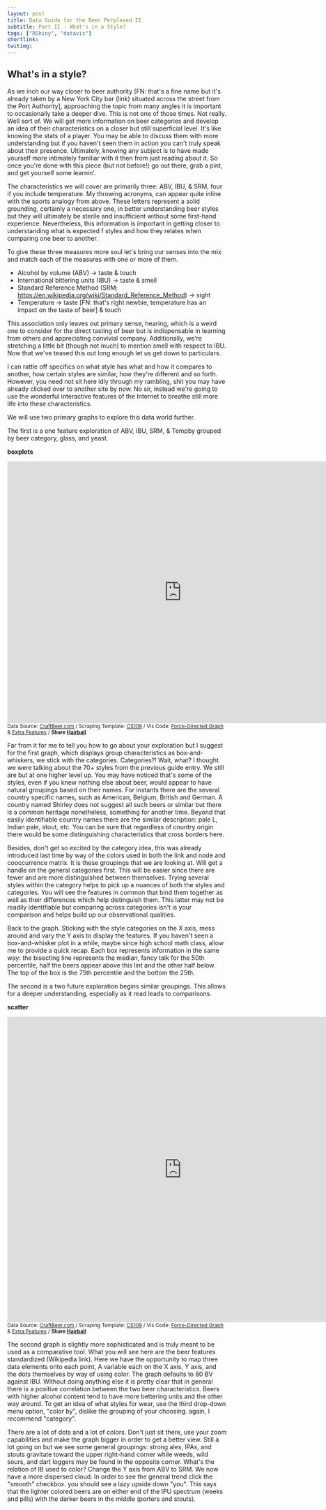 ```yaml
---
layout: post
title: Data Guide for the Beer Perplexed II
subtitle: Part II - What's in a Style? 
tags: ["RShiny", "datavis"]
shortlink:
twitimg: 
---
```


## What's in a style?


As we inch our way closer to beer authority [FN: that's a fine name but it's already taken by a New York City bar (link) situated across the street from the Port Authority], approaching the topic from many angles it is important to occasionally take a deeper dive. This is not one of those times. Not really. Well sort of. We will get more information on beer categories and develop an idea of their characteristics on a closer but still superficial level. It's like knowing the stats of a player. You may be able to discuss them with more understanding but if you haven't seen them in action you can't truly speak about their presence. Ultimately, knowing any subject is to have made yourself more intimately familiar with it then from just reading about it. So once you're done with this piece (but not before!) go out there, grab a pint, and get yourself some learnin’.

The characteristics we will cover are primarily three: ABV, IBU, & SRM, four if you include temperature. My throwing acronyms, can appear quite inline with the sports analogy from above. These letters represent a solid grounding, certainly a necessary one, in better understanding beer styles but they will ultimately be sterile and insufficient without some first-hand experience. Nevertheless, this information is important in getting closer to understanding what is expected f styles and how they relates when comparing one beer to another.

To give these three measures more soul let's bring our senses into the mix and match each of the measures with one or more of them.

* Alcohol by volume (ABV) -> taste & touch
* International bittering units (IBU) -> taste & smell
* Standard Reference Method (SRM; https://en.wikipedia.org/wiki/Standard_Reference_Method) -> sight
* Temperature -> taste [FN: that's right newbie, temperature has an impact on the taste of beer] & touch

This association only leaves out primary sense, hearing, which is a weird one to consider for the direct tasting of beer but is indispensable in learning from others and appreciating convivial company. Additionally, we’re stretching a little bit (though not much) to mention smell with respect to IBU. Now that we've teased this out long enough let us get down to particulars.


I can rattle off specifics on what style has what and how it compares to another, how certain styles are similar, how they're different and so forth. However, you need not sit here idly through my rambling, shit you may have already clicked over to another site by now. No sir, instead we're going to use the wonderful interactive features of the Internet to breathe still more life into these characteristics.

We will use two primary graphs to explore this data world further. 

The first is a one feature exploration of ABV, IBU, SRM, & Tempby grouped by beer category, glass, and yeast. 

**boxplots**

<iframe src="https://endlesspint8.shinyapps.io/cb_sh_bxplt/" width="800" height="600" frameborder="0" marginwidth="0" marginheight="0"></iframe>
<sub>Data Source: <a href="http://www.craftbeer.com/beer-styles" target="_blank">CraftBeer.com</a> / 
Scraping Template: <a href="https://github.com/cs109/content/blob/master/labs/lab2/Lab_2_A_Live.ipynb" target="_blank">CS109</a> / 
Vis Code: <a href="http://bl.ocks.org/mbostock/4062045" target="_blank">Force-Directed Graph</a> & <a href="http://www.coppelia.io/2014/07/an-a-to-z-of-extra-features-for-the-d3-force-layout/" target="_blank">Extra Features</a> / <b>Share <a href="https://twitter.com/intent/tweet?text=pic.twitter.com/mT5QiQ9Ncz Data Guide for the Beer Perplexed, Part 1&url=http://bit.ly/prplxd1&via=endlesspint8&hashtags=D3,beer,dataviz" target="_blank" title="Share on Twitter">Hairball</a></b></sub>

Far from it for me to tell you how to go about your exploration but I suggest for the first graph, which displays group characteristics as box-and-whiskers, we stick with the categories. Categories?! Wait, what? I thought we were talking about the 70+ styles from the previous guide entry. We still are but at one higher level up. You may have noticed that's some of the styles, even if you knew nothing else about beer, would appear to have natural groupings based on their names. For instants there are the several country specific names, such as American, Belgium, British and German. A country named Shirley does not suggest all such beers or similar but there is a common heritage nonetheless, something for another time. Beyond that easily identifiable country names there are the similar description: pale L, Indian pale, stout, etc. You can be sure that regardless of country origin there would be some distinguishing characteristics that cross borders here.


Besides, don't get so excited by the category idea, this was already introduced last time by way of the colors used in both the link and node and cooccurrence matrix. It is these groupings that we are looking at. Will get a handle on the general categories first. This will be easier since there are fewer and are more distinguished between themselves. Trying several styles within the category helps to pick up a nuances of both the styles and categories. You will see the features in common that bind them together as well as their differences which help distinguish them. This latter may not be readily identifiable but comparing across categories isn't is your comparison and helps build up our observational qualities.


Back to the graph. Sticking with the style categories on the X axis, mess around and vary the Y axis to display the features. If you haven't seen a box-and-whisker plot in a while, maybe since high school math class, allow me to provide a quick recap. Each box represents information in the same way: the bisecting line represents the median, fancy talk for the 50th percentile, half the beers appear above this lint and the other half below. The top of the box is the 75th percentile and the bottom the 25th.

The second is a two future exploration begins similar groupings. This allows for a deeper understanding, especially as it read leads to comparisons.

**scatter** 

<iframe src="https://endlesspint8.shinyapps.io/cb_sh_sct/" width="800" height="700" frameborder="0" marginwidth="0" marginheight="0"></iframe>
<sub>Data Source: <a href="http://www.craftbeer.com/beer-styles" target="_blank">CraftBeer.com</a> / 
Scraping Template: <a href="https://github.com/cs109/content/blob/master/labs/lab2/Lab_2_A_Live.ipynb" target="_blank">CS109</a> / 
Vis Code: <a href="http://bl.ocks.org/mbostock/4062045" target="_blank">Force-Directed Graph</a> & <a href="http://www.coppelia.io/2014/07/an-a-to-z-of-extra-features-for-the-d3-force-layout/" target="_blank">Extra Features</a> / <b>Share <a href="https://twitter.com/intent/tweet?text=pic.twitter.com/mT5QiQ9Ncz Data Guide for the Beer Perplexed, Part 1&url=http://bit.ly/prplxd1&via=endlesspint8&hashtags=D3,beer,dataviz" target="_blank" title="Share on Twitter">Hairball</a></b></sub>

The second graph is slightly more sophisticated and is truly meant to be used as a comparative tool. What you will see here are the beer features standardized (Wikipedia link). Here we have the opportunity to map three data elements onto each point, A variable each on the X axis, Y axis, and the dots themselves by way of using color. The graph defaults to 80 BV against IBU. Without doing anything else it is pretty clear that in general there is a positive correlation between the two beer characteristics. Beers with higher alcohol content tend to have more bettering units and the other way around. To get an idea of what styles for wear, use the third drop-down menu option, "color by", dislike the grouping of your choosing. again, I recommend "category". 

There are a lot of dots and a lot of colors. Don't just sit there, use your zoom capabilities and make the graph bigger in order to get a better view. Still a lot going on but we see some general groupings: strong ales, IPAs, and stouts gravitate toward the upper right-hand corner while weeds, wild sours, and dart loggers may be found in the opposite corner. What's the relation of IB used to color? Change the Y axis from ABV to SRM. We now have a more dispersed cloud. In order to see the general trend click the "smooth" checkbox. you should see a lazy upside down "you". This says that the lighter colored beers are on either end of the IPU spectrum (weeks and pills) with the darker beers in the middle (porters and stouts).




